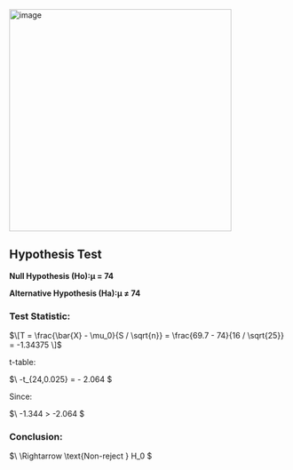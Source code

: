 <img width="400" alt="image" src="https://github.com/user-attachments/assets/fb3678a8-910f-4629-af5d-5d28919c6dc1" />  

## Hypothesis Test

**Null Hypothesis (Ho):μ = 74**     

**Alternative Hypothesis (Ha):μ ≠ 74**  


### Test Statistic:

$\[T = \frac{\bar{X} - \mu_0}{S / \sqrt{n}} = \frac{69.7 - 74}{16 / \sqrt{25}} = -1.34375 \]$


t-table:

$\ -t_{24,0.025} = \- 2.064 \$

Since:

$\ -1.344 > -2.064 \$

### Conclusion:

$\ \Rightarrow \text{Non-reject } H_0 \$
